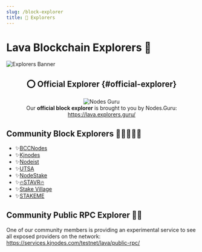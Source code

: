 ```yaml
---
slug: /block-explorer
title: 🔭 Explorers
---
```


# Lava Blockchain Explorers 🔭

![Explorers Banner](/img/banner/Explorers-b802a6190fe349c4b6181d3971f81da9.jpg)

<center>

## ⭕ Official Explorer {#official-explorer} 

![Nodes Guru](/img/explorer/nodes_guru.svg) <br />
Our **official block explorer** is brought to you by Nodes.Guru: <br />
https://lava.explorers.guru/

</center>

## Community Block Explorers 🧑🏾‍🤝‍🧑🏾
- ✨[BCCNodes](https://explorer.bccnodes.com/lava-T/)
- ✨[Kjnodes](https://explorer.kjnodes.com/lava-testnet)
- ✨[Nodeist](https://exp.nodeist.net/Lava)
- ✨[UTSA](https://exp.utsa.tech/lava-test)
- ✨[NodeStake](https://explorer.nodestake.top/lava-testnet)
- ✨[🔥STAVR🔥](https://explorer.stavr.tech/lava-testnet)
- ✨[Stake Village](https://exp.stakevillage.net/Lava-testnet)
- ✨[STAKEME](https://lava.exploreme.pro)


## Community Public RPC Explorer 🕵🏼
One of our community members is providing an experimental service to see all exposed providers on the network:
https://services.kjnodes.com/testnet/lava/public-rpc/
